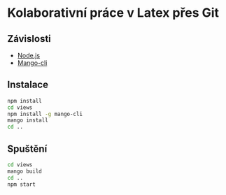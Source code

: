 # Kolaborativní práce v Latex přes Git

## Závislosti

- [Node.js](https://nodejs.org/)
- [Mango-cli](http://mangocli.org/)

## Instalace

```bash
npm install
cd views
npm install -g mango-cli
mango install
cd ..
```

## Spuštění

```bash
cd views
mango build
cd ..
npm start
```

